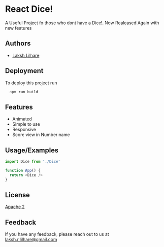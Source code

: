 
# React Dice!

A Useful Project fo those who dont have a Dice!. Now Realeased Again with new features


## Authors

- [Laksh Lilhare]()



  
## Deployment

To deploy this project run

```bash
  npm run build
```

  
## Features

- Animated
- Simple to use
- Responsive
- Score view in Number name
  



## Usage/Examples

```javascript
import Dice from './Dice'

function App() {
  return <Dice />
}
```

  
## License

[Apache 2](https://www.apache.org/licenses/LICENSE-2.0)

  
## Feedback

If you have any feedback, please reach out to us at laksh.r.lilhare@gmail.com

  
